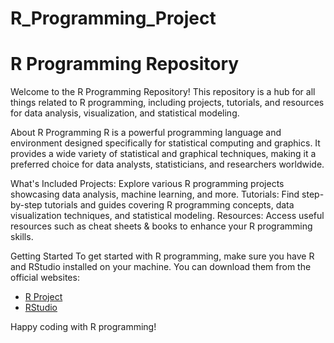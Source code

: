# R_Programming_Project
# R Programming Repository
Welcome to the R Programming Repository! This repository is a hub for all things related to R programming, including projects, tutorials, and resources for data analysis, visualization, and statistical modeling.

About R Programming
R is a powerful programming language and environment designed specifically for statistical computing and graphics. It provides a wide variety of statistical and graphical techniques, making it a preferred choice for data analysts, statisticians, and researchers worldwide.

What's Included
Projects: Explore various R programming projects showcasing data analysis, machine learning, and more.
Tutorials: Find step-by-step tutorials and guides covering R programming concepts, data visualization techniques, and statistical modeling.
Resources: Access useful resources such as cheat sheets & books to enhance your R programming skills.

Getting Started
To get started with R programming, make sure you have R and RStudio installed on your machine. You can download them from the official websites:

- [R Project](https://www.r-project.org/)
- [RStudio](https://www.rstudio.com/)

Happy coding with R programming!
